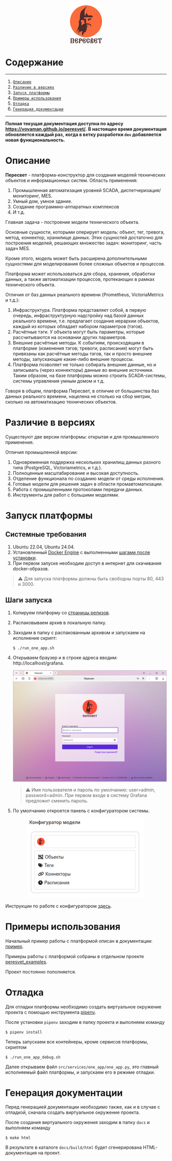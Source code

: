 <div style="text-align: center;">
   <img src="pics/logo.png" alt="Пересвет" />
</div>

# Содержание

---

1. [`Описание`](#description)
2. [`Различие в версиях`](#versions)
3. [`Запуск платформы`](#running)
4. [`Примеры использования`](#examples)
5. [`Отладка`](#debugging)
6. [`Генерация документации`](#make_docs)

---

**Полная текущая документация доступна по адресу https://vovaman.github.io/peresvet/.**
**В настоящее время документация обновляется каждый раз,**
**когда в ветку разработки `dev` добавляется**
**новая функциональность.**

# <a name="description"></a>Описание

**Пересвет** - платформа-конструктор для создания моделей технических объектов и информационных систем.
Область применения: 

1. Промышленная автоматизация уровней SCADA, диспетчеризация/мониторинг, MES.
2. Умный дом, умное здание.
3. Создание программно-аппаратных комплексов
4. И т.д.

Главная задача - построение модели технического объекта.

Основные сущности, которыми оперирует модель: объект, тег, тревога, метод, коннектор, хранилище данных.
Этих сущностей достаточно для построения моделей, решающих множество задач: мониторинг, часть задач MES.

Кроме этого, модель может быть расширена дополнительными сущностями для моделирования более сложных
объектов и процессов.

Платформа может использоваться для сбора, хранения, обработки данных, а также
автоматизации процессов, протекающих в рамках технического объекта.

Отличия от баз данных реального времени (Prometheus, VictoriaMetrics и т.д.):

1. Инфраструктура. Платформа представляет собой, в первую очередь,
   инфраструктурную надстройку над базой данных реального времени,
   т.е. предлагает создание иерархии объектов, каждый из которых обладает
   набором параметров (тэгов).
2. Расчётные тэги. У объекта могут быть параметры, которые рассчитываются
   на основании других параметров.
3. Внешние расчётные методы. К событиям, происходящим в платформе
   (изменения тэгов; тревоги; расписания) могут быть привязаны как
   расчётные методы тэгов, так и просто внешние методы,
   запускающие какие-либо внешние процессы.
4. Платформа позволяет не только собирать внешние данные, но и записывать
   (через коннекторы) данные во внешние источники.
   Таким образом, на базе платформы можно строить SCADA-системы,
   системы управления умным домом и т.д.

Говоря в общем, платформа Пересвет, в отличие от большинства баз данных
реального времени, нацелена не столько на сбор метрик,
сколько на автоматизацию технических объектов.

# <a name="versions"></a>Различие в версиях
Существуют две версии платформы: открытая и для промышленного применения.

Отличия промышленной версии:

1. Одновременная поддержка нескольких хранилищ данных разного типа (PostgreSQL, Victoriametrics, и т.д.).
2. Полноценные масштабирование и высокая доступность.
3. Отделение функционала по созданию модели от среды исполнения.
4. Готовые модели для решения задач в области промавтоматизации.
5. Работа с промышленными протоколами передачи данных.
6. Инструменты для работ с большими моделями.

# <a name="running"></a> Запуск платформы

## Системные требования

1. Ubuntu 22.04, Ubuntu 24.04.
2. Установленный [Docker Engine](https://docs.docker.com/engine/install/ubuntu/) 
   с выполненными [шагами после установки](https://docs.docker.com/engine/install/linux-postinstall/).
3. При первом запуске необходим доступ в интернет для скачивания docker-образов.

> :warning: Для запуска платформы должны быть свободны порты 80, 443 и 3000.

## Шаги запуска

1. Копируем платформу со [страницы релизов](https://github.com/Vovaman/peresvet/releases).
2. Распаковываем архив в локальную папку.
3. Заходим в папку с распакованным архивом и запускаем на исполнение скрипт:
   
   ```console
   $ ./run_one_app.sh
   ```
4. Открываем браузер и в строке адреса вводим: http://localhost/grafana.

   <div style="text-align: center;">
      <img src="pics/welcome.png" alt="Пересвет" />
   </div>
   
   > :warning: Имя пользователя и пароль по умолчанию: user=admin, password=admin.
   > При первом входе в систему Grafana предложит сменить пароль.

5. По умолчанию откроется панель с конфигуратором системы.

<div style="text-align: center;">
   <img src="pics/configurator.png" alt="Пересвет" />
</div>

Инструкции по работе с конфигуратором 
[здесь](https://vovaman.github.io/peresvet/configurator.html).

# <a name="examples"></a> Примеры использования

Начальный пример работы с платформой описан в документации:
[пример](https://vovaman.github.io/peresvet/examples.html).

Примеры работы с платформой собраны в отдельном проекте 
[peresvet_examples](https://github.com/Vovaman/peresvet_examples).

Проект постоянно пополняется.

# <a name="debugging"></a> Отладка

Для отладки платформы необходимо создать виртуальное окружение проекта с помощью инструмента
[pipenv](https://pipenv.pypa.io/en/latest/).

После установки `pipenv` заходим в папку проекта и выполняем команду 

```console
$ pipenv install
```

Теперь запускаем все контейнеры, кроме сервисов платформы, скриптом

```console
$ ./run_one_app_debug.sh
```

Далее открываем файл ``src/services/one_app/one_app.py``, это главный исполняемый файл платформы,
и запускаем его в режиме отладки.

# <a name="make_docs"></a> Генерация документации

Перед генерацией документации необходимо также, как и в случае с отладкой, сначала создать виртуальное окружение проекта.

После создания виртуального окружения заходим в папку ``docs`` и выполняем команду 

```console
$ make html
```

В результате в каталоге ``docs/build/html`` будет сгенерирована HTML-документация на проект.


